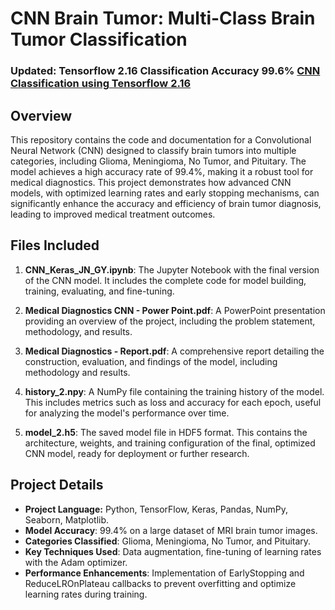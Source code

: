 # CNN Brain Tumor: Multi-Class Brain Tumor Classification

### Updated: Tensorflow 2.16 Classification Accuracy 99.6% [CNN Classification using Tensorflow 2.16](https://www.kaggle.com/code/guslovesmath/cnn-tumor-classifying-tensorflow-2-16-99-6)

## Overview
This repository contains the code and documentation for a Convolutional Neural Network (CNN) designed to classify brain tumors into multiple categories, including Glioma, Meningioma, No Tumor, and Pituitary. The model achieves a high accuracy rate of 99.4%, making it a robust tool for medical diagnostics. This project demonstrates how advanced CNN models, with optimized learning rates and early stopping mechanisms, can significantly enhance the accuracy and efficiency of brain tumor diagnosis, leading to improved medical treatment outcomes.

## Files Included
1. **CNN_Keras_JN_GY.ipynb**: The Jupyter Notebook with the final version of the CNN model. It includes the complete code for model building, training, evaluating, and fine-tuning.
   
2. **Medical Diagnostics CNN - Power Point.pdf**: A PowerPoint presentation providing an overview of the project, including the problem statement, methodology, and results.

3. **Medical Diagnostics - Report.pdf**: A comprehensive report detailing the construction, evaluation, and findings of the model, including methodology and results.

4. **history_2.npy**: A NumPy file containing the training history of the model. This includes metrics such as loss and accuracy for each epoch, useful for analyzing the model's performance over time.

5. **model_2.h5**: The saved model file in HDF5 format. This contains the architecture, weights, and training configuration of the final, optimized CNN model, ready for deployment or further research.

## Project Details
- **Project Language:** Python, TensorFlow, Keras, Pandas, NumPy, Seaborn, Matplotlib.
- **Model Accuracy**: 99.4% on a large dataset of MRI brain tumor images.
- **Categories Classified**: Glioma, Meningioma, No Tumor, and Pituitary.
- **Key Techniques Used**: Data augmentation, fine-tuning of learning rates with the Adam optimizer.
- **Performance Enhancements**: Implementation of EarlyStopping and ReduceLROnPlateau callbacks to prevent overfitting and optimize learning rates during training.
